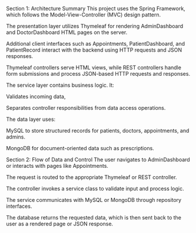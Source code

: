 Section 1: Architecture Summary
This project uses the Spring Framework, which follows the Model-View-Controller (MVC) design pattern.

The presentation layer utilizes Thymeleaf for rendering AdminDashboard and DoctorDashboard HTML pages on the server.

Additional client interfaces such as Appointments, PatientDashboard, and PatientRecord interact with the backend using HTTP requests and JSON responses.

Thymeleaf controllers serve HTML views, while REST controllers handle form submissions and process JSON-based HTTP requests and responses.

The service layer contains business logic. It:

Validates incoming data,

Separates controller responsibilities from data access operations.

The data layer uses:

MySQL to store structured records for patients, doctors, appointments, and admins.

MongoDB for document-oriented data such as prescriptions.




Section 2: Flow of Data and Control
The user navigates to AdminDashboard or interacts with pages like Appointments.

The request is routed to the appropriate Thymeleaf or REST controller.

The controller invokes a service class to validate input and process logic.

The service communicates with MySQL or MongoDB through repository interfaces.

The database returns the requested data, which is then sent back to the user as a rendered page or JSON response.
